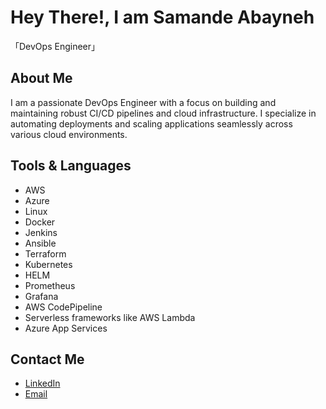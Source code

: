 # Hey There!, I am Samande Abayneh

「DevOps Engineer」

## About Me
I am a passionate DevOps Engineer with a focus on building and maintaining robust CI/CD pipelines and cloud infrastructure. I specialize in automating deployments and scaling applications seamlessly across various cloud environments.

## Tools & Languages
- AWS
- Azure
- Linux
- Docker
- Jenkins
- Ansible
- Terraform
- Kubernetes
- HELM
- Prometheus
- Grafana
- AWS CodePipeline
- Serverless frameworks like AWS Lambda
- Azure App Services

## Contact Me
- [LinkedIn](https://www.linkedin.com/in/samanderabayneh/)
- [Email](mailto:samander944@gmail.com)

